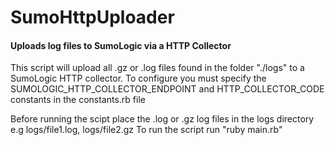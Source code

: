 # SumoHttpUploader #
#### Uploads log files to SumoLogic via a HTTP Collector ####

This script will upload all .gz or .log files found in the folder "./logs" to a SumoLogic HTTP collector.
To configure you must specify the SUMOLOGIC_HTTP_COLLECTOR_ENDPOINT and HTTP_COLLECTOR_CODE constants in the constants.rb file

Before running the scipt place the .log or .gz log files in the logs directory e.g logs/file1.log, logs/file2.gz
To run the script run "ruby main.rb"

